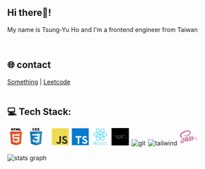 <h2 align="left">Hi there👋! </h2>
<p>My name is Tsung-Yu Ho and I'm a frontend engineer from Taiwan</p>

<br/>

## 🌐 contact
<div align="left">
  <a href="https://www.leetcode.com/tyyyho">Something</a> |
  <a href="https://www.leetcode.com/tyyyho">Leetcode</a>
</div>

<br/>

## 💻 Tech Stack:
<div align="left">
    <img style="margin-right: 2px;" src="https://raw.githubusercontent.com/devicons/devicon/master/icons/html5/html5-original-wordmark.svg" alt="html5" width="40" height="40" /> 
    <img style="margin-right: 12px;" src="https://raw.githubusercontent.com/devicons/devicon/master/icons/css3/css3-original-wordmark.svg" alt="css3" width="40" height="40" />
    <img style="margin-right: 2px;" src="https://raw.githubusercontent.com/devicons/devicon/master/icons/javascript/javascript-original.svg" alt="javascript" width="40" height="40" /> 
    <img style="margin-right: 2px;" src="https://raw.githubusercontent.com/devicons/devicon/master/icons/typescript/typescript-original.svg" alt="typescript" width="40" height="40" />
    <img style="margin-right: 2px;" src="https://raw.githubusercontent.com/devicons/devicon/master/icons/react/react-original-wordmark.svg" alt="react" width="40" height="40" />
    <img style="margin-right: 2px;" src="https://raw.githubusercontent.com/TyyyHo/TyyyHo/main/nextjs.png" alt="nextjs" width="40" height="40" />
    <img style="margin-right: 2px;" src="https://www.vectorlogo.zone/logos/git-scm/git-scm-icon.svg" alt="git" width="40" height="40" />
    <img style="margin-right: 2px;" src="https://www.vectorlogo.zone/logos/tailwindcss/tailwindcss-icon.svg" alt="tailwind" width="40" height="40" />
    <img style="margin-right: 2px;" src="https://raw.githubusercontent.com/devicons/devicon/master/icons/sass/sass-original.svg" alt="sass" width="40" height="40" />
</div>

<br/>

<div align="left">
  <img src="https://github-readme-stats.vercel.app/api/top-langs/?username=tyyyHo&theme=dracula" alt="stats graph"  />
</div>



